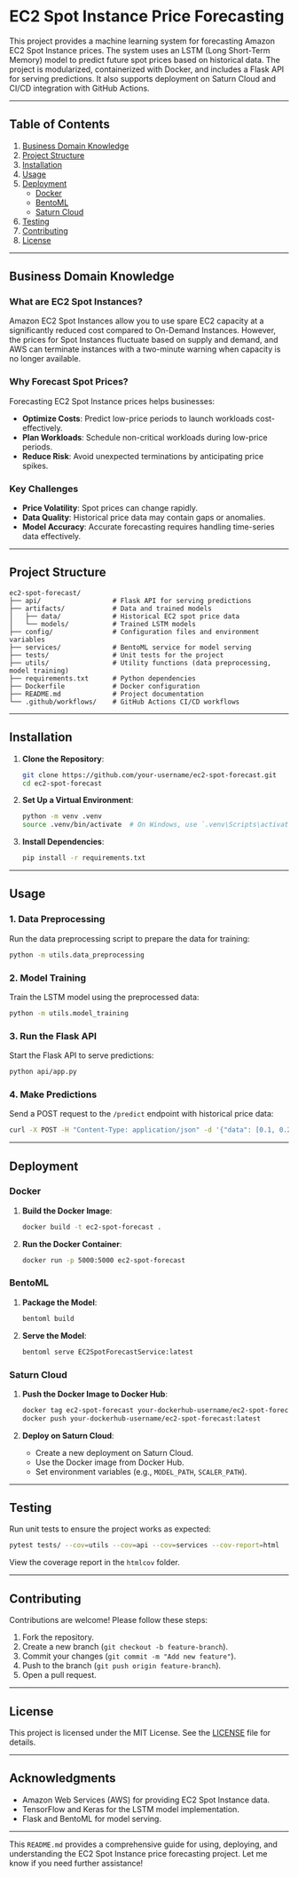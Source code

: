 # EC2 Spot Instance Price Forecasting

This project provides a machine learning system for forecasting Amazon EC2 Spot Instance prices. The system uses an LSTM (Long Short-Term Memory) model to predict future spot prices based on historical data. The project is modularized, containerized with Docker, and includes a Flask API for serving predictions. It also supports deployment on Saturn Cloud and CI/CD integration with GitHub Actions.

---

## Table of Contents

1. [Business Domain Knowledge](#business-domain-knowledge)
2. [Project Structure](#project-structure)
3. [Installation](#installation)
4. [Usage](#usage)
5. [Deployment](#deployment)
   - [Docker](#docker)
   - [BentoML](#bentoml)
   - [Saturn Cloud](#saturn-cloud)
6. [Testing](#testing)
7. [Contributing](#contributing)
8. [License](#license)

---

## Business Domain Knowledge

### What are EC2 Spot Instances?

Amazon EC2 Spot Instances allow you to use spare EC2 capacity at a significantly reduced cost compared to On-Demand Instances. However, the prices for Spot Instances fluctuate based on supply and demand, and AWS can terminate instances with a two-minute warning when capacity is no longer available.

### Why Forecast Spot Prices?

Forecasting EC2 Spot Instance prices helps businesses:

- **Optimize Costs**: Predict low-price periods to launch workloads cost-effectively.
- **Plan Workloads**: Schedule non-critical workloads during low-price periods.
- **Reduce Risk**: Avoid unexpected terminations by anticipating price spikes.

### Key Challenges

- **Price Volatility**: Spot prices can change rapidly.
- **Data Quality**: Historical price data may contain gaps or anomalies.
- **Model Accuracy**: Accurate forecasting requires handling time-series data effectively.

---

## Project Structure

```
ec2-spot-forecast/
├── api/                  # Flask API for serving predictions
├── artifacts/            # Data and trained models
│   ├── data/             # Historical EC2 spot price data
│   └── models/           # Trained LSTM models
├── config/               # Configuration files and environment variables
├── services/             # BentoML service for model serving
├── tests/                # Unit tests for the project
├── utils/                # Utility functions (data preprocessing, model training)
├── requirements.txt      # Python dependencies
├── Dockerfile            # Docker configuration
├── README.md             # Project documentation
└── .github/workflows/    # GitHub Actions CI/CD workflows
```

---

## Installation

1. **Clone the Repository**:

   ```bash
   git clone https://github.com/your-username/ec2-spot-forecast.git
   cd ec2-spot-forecast
   ```
2. **Set Up a Virtual Environment**:

   ```bash
   python -m venv .venv
   source .venv/bin/activate  # On Windows, use `.venv\Scripts\activate`
   ```
3. **Install Dependencies**:

   ```bash
   pip install -r requirements.txt
   ```

---

## Usage

### 1. **Data Preprocessing**

Run the data preprocessing script to prepare the data for training:

```bash
python -m utils.data_preprocessing
```

### 2. **Model Training**

Train the LSTM model using the preprocessed data:

```bash
python -m utils.model_training
```

### 3. **Run the Flask API**

Start the Flask API to serve predictions:

```bash
python api/app.py
```

### 4. **Make Predictions**

Send a POST request to the `/predict` endpoint with historical price data:

```bash
curl -X POST -H "Content-Type: application/json" -d '{"data": [0.1, 0.2, 0.3, 0.4, 0.5, 0.6, 0.7, 0.8, 0.9, 1.0]}' http://localhost:5000/predict
```

---

## Deployment

### Docker

1. **Build the Docker Image**:

   ```bash
   docker build -t ec2-spot-forecast .
   ```
2. **Run the Docker Container**:

   ```bash
   docker run -p 5000:5000 ec2-spot-forecast
   ```

### BentoML

1. **Package the Model**:

   ```bash
   bentoml build
   ```
2. **Serve the Model**:

   ```bash
   bentoml serve EC2SpotForecastService:latest
   ```

### Saturn Cloud

1. **Push the Docker Image to Docker Hub**:

   ```bash
   docker tag ec2-spot-forecast your-dockerhub-username/ec2-spot-forecast:latest
   docker push your-dockerhub-username/ec2-spot-forecast:latest
   ```
2. **Deploy on Saturn Cloud**:

   - Create a new deployment on Saturn Cloud.
   - Use the Docker image from Docker Hub.
   - Set environment variables (e.g., `MODEL_PATH`, `SCALER_PATH`).

---

## Testing

Run unit tests to ensure the project works as expected:

```bash
pytest tests/ --cov=utils --cov=api --cov=services --cov-report=html
```

View the coverage report in the `htmlcov` folder.

---

## Contributing

Contributions are welcome! Please follow these steps:

1. Fork the repository.
2. Create a new branch (`git checkout -b feature-branch`).
3. Commit your changes (`git commit -m "Add new feature"`).
4. Push to the branch (`git push origin feature-branch`).
5. Open a pull request.

---

## License

This project is licensed under the MIT License. See the [LICENSE](LICENSE) file for details.

---

## Acknowledgments

- Amazon Web Services (AWS) for providing EC2 Spot Instance data.
- TensorFlow and Keras for the LSTM model implementation.
- Flask and BentoML for model serving.

---

This `README.md` provides a comprehensive guide for using, deploying, and understanding the EC2 Spot Instance price forecasting project. Let me know if you need further assistance!
